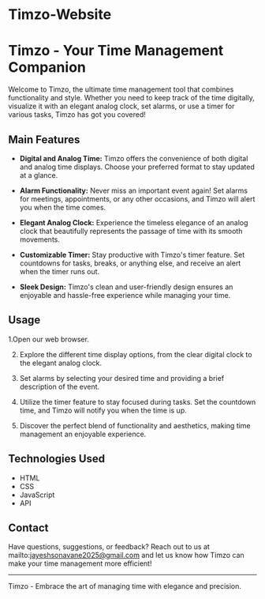 # Timzo-Website
 # Timzo - Your Time Management Companion

Welcome to Timzo, the ultimate time management tool that combines functionality and style. Whether you need to keep track of the time digitally, visualize it with an elegant analog clock, set alarms, or use a timer for various tasks, Timzo has got you covered!

## Main Features

- **Digital and Analog Time:** Timzo offers the convenience of both digital and analog time displays. Choose your preferred format to stay updated at a glance.

- **Alarm Functionality:** Never miss an important event again! Set alarms for meetings, appointments, or any other occasions, and Timzo will alert you when the time comes.

- **Elegant Analog Clock:** Experience the timeless elegance of an analog clock that beautifully represents the passage of time with its smooth movements.

- **Customizable Timer:** Stay productive with Timzo's timer feature. Set countdowns for tasks, breaks, or anything else, and receive an alert when the timer runs out.

- **Sleek Design:** Timzo's clean and user-friendly design ensures an enjoyable and hassle-free experience while managing your time.

## Usage

1.Open our web browser.

2. Explore the different time display options, from the clear digital clock to the elegant analog clock.

3. Set alarms by selecting your desired time and providing a brief description of the event.

4. Utilize the timer feature to stay focused during tasks. Set the countdown time, and Timzo will notify you when the time is up.

5. Discover the perfect blend of functionality and aesthetics, making time management an enjoyable experience.

## Technologies Used

- HTML
- CSS
- JavaScript
- API

## Contact

Have questions, suggestions, or feedback? Reach out to us at mailto:jayeshsonavane2025@gmail.com and let us know how Timzo can make your time management more efficient!

---

Timzo - Embrace the art of managing time with elegance and precision. 
